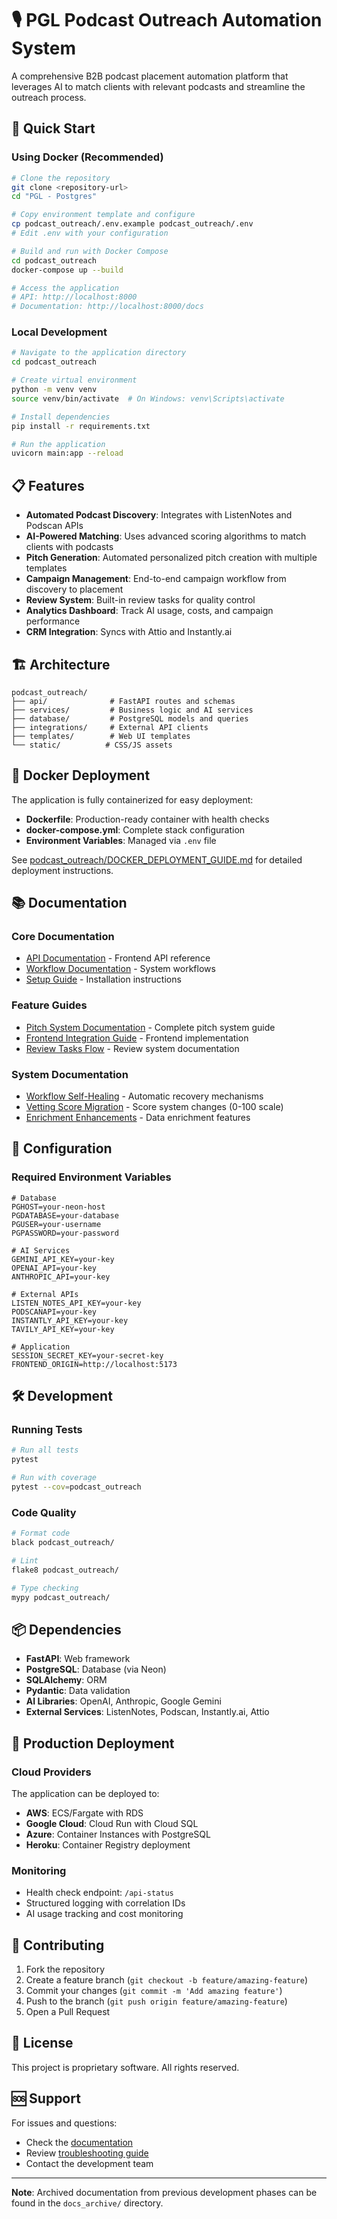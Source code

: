 # 🎙️ PGL Podcast Outreach Automation System

A comprehensive B2B podcast placement automation platform that leverages AI to match clients with relevant podcasts and streamline the outreach process.

## 🚀 Quick Start

### Using Docker (Recommended)

```bash
# Clone the repository
git clone <repository-url>
cd "PGL - Postgres"

# Copy environment template and configure
cp podcast_outreach/.env.example podcast_outreach/.env
# Edit .env with your configuration

# Build and run with Docker Compose
cd podcast_outreach
docker-compose up --build

# Access the application
# API: http://localhost:8000
# Documentation: http://localhost:8000/docs
```

### Local Development

```bash
# Navigate to the application directory
cd podcast_outreach

# Create virtual environment
python -m venv venv
source venv/bin/activate  # On Windows: venv\Scripts\activate

# Install dependencies
pip install -r requirements.txt

# Run the application
uvicorn main:app --reload
```

## 📋 Features

- **Automated Podcast Discovery**: Integrates with ListenNotes and Podscan APIs
- **AI-Powered Matching**: Uses advanced scoring algorithms to match clients with podcasts
- **Pitch Generation**: Automated personalized pitch creation with multiple templates
- **Campaign Management**: End-to-end campaign workflow from discovery to placement
- **Review System**: Built-in review tasks for quality control
- **Analytics Dashboard**: Track AI usage, costs, and campaign performance
- **CRM Integration**: Syncs with Attio and Instantly.ai

## 🏗️ Architecture

```
podcast_outreach/
├── api/              # FastAPI routes and schemas
├── services/         # Business logic and AI services
├── database/         # PostgreSQL models and queries
├── integrations/     # External API clients
├── templates/        # Web UI templates
└── static/          # CSS/JS assets
```

## 🐳 Docker Deployment

The application is fully containerized for easy deployment:

- **Dockerfile**: Production-ready container with health checks
- **docker-compose.yml**: Complete stack configuration
- **Environment Variables**: Managed via `.env` file

See [podcast_outreach/DOCKER_DEPLOYMENT_GUIDE.md](podcast_outreach/DOCKER_DEPLOYMENT_GUIDE.md) for detailed deployment instructions.

## 📚 Documentation

### Core Documentation
- [API Documentation](API_DOCUMENTATION.md) - Frontend API reference
- [Workflow Documentation](podcast_outreach/WORKFLOW_DOCUMENTATION.md) - System workflows
- [Setup Guide](podcast_outreach/SETUP_AND_DEPLOYMENT_GUIDE.md) - Installation instructions

### Feature Guides
- [Pitch System Documentation](PITCH_SYSTEM_DOCUMENTATION.md) - Complete pitch system guide
- [Frontend Integration Guide](FRONTEND_PITCH_GENERATION_GUIDE.md) - Frontend implementation
- [Review Tasks Flow](REVIEW_TASK_ACCEPT_REJECT_FLOW.md) - Review system documentation

### System Documentation
- [Workflow Self-Healing](podcast_outreach/WORKFLOW_SELF_HEALING.md) - Automatic recovery mechanisms
- [Vetting Score Migration](podcast_outreach/VETTING_SCORE_MIGRATION_SUMMARY.md) - Score system changes (0-100 scale)
- [Enrichment Enhancements](ENRICHMENT_ENHANCEMENTS_V2.md) - Data enrichment features

## 🔧 Configuration

### Required Environment Variables

```env
# Database
PGHOST=your-neon-host
PGDATABASE=your-database
PGUSER=your-username
PGPASSWORD=your-password

# AI Services
GEMINI_API_KEY=your-key
OPENAI_API=your-key
ANTHROPIC_API=your-key

# External APIs
LISTEN_NOTES_API_KEY=your-key
PODSCANAPI=your-key
INSTANTLY_API_KEY=your-key
TAVILY_API_KEY=your-key

# Application
SESSION_SECRET_KEY=your-secret-key
FRONTEND_ORIGIN=http://localhost:5173
```

## 🛠️ Development

### Running Tests
```bash
# Run all tests
pytest

# Run with coverage
pytest --cov=podcast_outreach
```

### Code Quality
```bash
# Format code
black podcast_outreach/

# Lint
flake8 podcast_outreach/

# Type checking
mypy podcast_outreach/
```

## 📦 Dependencies

- **FastAPI**: Web framework
- **PostgreSQL**: Database (via Neon)
- **SQLAlchemy**: ORM
- **Pydantic**: Data validation
- **AI Libraries**: OpenAI, Anthropic, Google Gemini
- **External Services**: ListenNotes, Podscan, Instantly.ai, Attio

## 🚢 Production Deployment

### Cloud Providers

The application can be deployed to:
- **AWS**: ECS/Fargate with RDS
- **Google Cloud**: Cloud Run with Cloud SQL
- **Azure**: Container Instances with PostgreSQL
- **Heroku**: Container Registry deployment

### Monitoring

- Health check endpoint: `/api-status`
- Structured logging with correlation IDs
- AI usage tracking and cost monitoring

## 🤝 Contributing

1. Fork the repository
2. Create a feature branch (`git checkout -b feature/amazing-feature`)
3. Commit your changes (`git commit -m 'Add amazing feature'`)
4. Push to the branch (`git push origin feature/amazing-feature`)
5. Open a Pull Request

## 📄 License

This project is proprietary software. All rights reserved.

## 🆘 Support

For issues and questions:
- Check the [documentation](podcast_outreach/WORKFLOW_DOCUMENTATION.md)
- Review [troubleshooting guide](podcast_outreach/DOCKER_DEPLOYMENT_GUIDE.md#troubleshooting)
- Contact the development team

---

**Note**: Archived documentation from previous development phases can be found in the `docs_archive/` directory.